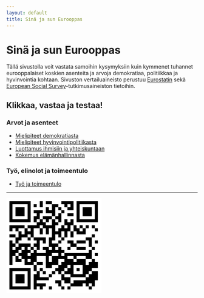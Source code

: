 ```yaml
---
layout: default
title: Sinä ja sun Eurooppas
---
```



# Sinä ja sun Eurooppas

Tällä sivustolla voit vastata samoihin kysymyksiin kuin kymmenet tuhannet eurooppalaiset koskien asenteita ja arvoja demokratiaa, politiikkaa ja hyvinvointia kohtaan. Sivuston vertailuaineisto perustuu [Eurostatin](http://epp.eurostat.ec.europa.eu/portal/page/portal/eurostat/home) sekä [European Social Survey](http://www.europeansocialsurvey.org/)-tutkimusaineiston tietoihin.


## Klikkaa, vastaa ja testaa!

### Arvot ja asenteet

- [Mielipiteet demokratiasta](https://muuankarski.shinyapps.io/avoin-suomi-2014-shinydocs/shiny_demokratia.Rmd)
- [Mielipiteet hyvinvointipolitiikasta](https://muuankarski.shinyapps.io/avoin-suomi-2014-shinydocs/shiny_politiikka.Rmd)
- [Luottamus ihmisiin ja yhteiskuntaan](https://muuankarski.shinyapps.io/avoin-suomi-2014-shinydocs/shiny_luottamus.Rmd)
- [Kokemus elämänhallinnasta](https://muuankarski.shinyapps.io/avoin-suomi-2014-shinydocs/shiny_hallinta.Rmd)

### Työ, elinolot ja toimeentulo

- [Työ ja toimeentulo](https://muuankarski.shinyapps.io/avoin-suomi-2014-shinydocs/shiny_eurostat.Rmd)


***


![](qr/qrcode.png)

